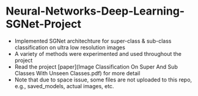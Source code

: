 # Neural-Networks-Deep-Learning-SGNet-Project
- Implemented SGNet architechture for super-class &amp; sub-class classification on ultra low resolution images
- A variety of methods were experimented and used throughout the project
- Read the project [paper](Image Classification On Super And Sub Classes With Unseen Classes.pdf) for more detail
- Note that due to space issue, some files are not uploaded to this repo, e.g., saved_models, actual images, etc.
